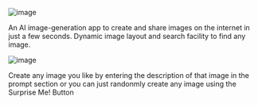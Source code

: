 ![image](https://user-images.githubusercontent.com/92319785/218151789-d5d8f41f-9805-4599-b327-ba9c8287f5c7.png)

An AI image-generation app to create and share images on the internet in just a few seconds. Dynamic image layout and search facility to find any image.

![image](https://user-images.githubusercontent.com/92319785/218152948-35e58b43-75a1-46b8-912e-0a98da0e7a7f.png)

Create any image you like by entering the description of that image in the prompt section or you can just randonmly create any image using the Surprise Me! Button

